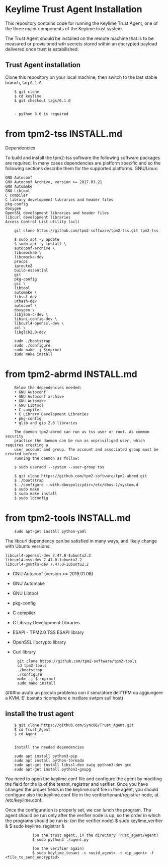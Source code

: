 # Keylime Trust Agent Installation 

This repository contains code for running the Keylime Trust Agent, one of the three major components of the Keylime trust system.

The Trust Agent should be installed on the remote machine that is to be measured or provisioned wth secrets stored within an encrypted payload delivered once trust is estabilished.

## Trust Agent installation

Clone this repository on your local machine, then switch to the last stable branch, tag `6.1.0`

        $ git clone 
        $ cd keylime
        $ git checkout tags/6.1.0


        - python 3.6 is required 


# from tpm2-tss INSTALL.md

Dependencies

To build and install the tpm2-tss software the following software packages are required. In many cases dependencies are platform specific and so the following sections describe them for the supported platforms.
GNU/Linux:

    GNU Autoconf
    GNU Autoconf Archive, version >= 2017.03.21
    GNU Automake
    GNU Libtool
    C compiler
    C library development libraries and header files
    pkg-config
    doxygen
    OpenSSL development libraries and header files
    libcurl development libraries
    Access Control List utility (acl)

        git clone https://github.com/tpm2-software/tpm2-tss.git tpm2-tss

        $ sudo apt -y update
        $ sudo apt -y install \
        autoconf-archive \
        libcmocka0 \
        libcmocka-dev 
        procps 
        iproute2 
        build-essential 
        git 
        pkg-config 
        gcc \
        libtool 
        automake \
        libssl-dev 
        uthash-dev 
        autoconf \
        doxygen \
        libjson-c-dev \
        libini-config-dev \
        libcurl4-openssl-dev \
        acl \
        libglib2.0-dev

        sudo ./bootstrap
        sudo ./configure  
        sudo make -j $(nproc)
        sudo make install


# from tpm2-abrmd INSTALL.md

        Below the dependencies needed:
        • GNU Autoconf
        • GNU Autoconf archive
        • GNU Automake
        • GNU Libtool
        • C compiler
        • C Library Development Libraries
        • pkg-config
        • glib and gio 2.0 libraries

        The daemon tpm2-abrmd can run as tss user or root. As common security
        practice the daemon can be run as unpriviliged user, which requires creating a
        user account and group. The account and associated group must be created before
        running the daemon as follow:

        $ sudo useradd --system --user-group tss

        $ git clone https://github.com/tpm2-software/tpm2-abrmd.git
        $ ./bootstrap
        $ ./configure --with-dbuspolicydir=/etc/dbus-1/system.d 
        $ sudo make
        $ sudo make install
        $ sudo ldconfig


# from tpm2-tools INSTALL.md

        sudo apt-get install python-yaml

The libcurl dependency can be satisfied in many ways, and likely change with Ubuntu versions:

    libcurl4-openssl-dev 7.47.0-1ubuntu2.2
    libcurl4-nss-dev 7.47.0-1ubuntu2.2
    libcurl4-gnutls-dev 7.47.0-1ubuntu2.2


- GNU Autoconf (version >= 2019.01.06)
- GNU Automake
- GNU Libtool
- pkg-config
- C compiler
- C Library Development Libraries
- ESAPI - TPM2.0 TSS ESAPI library
- OpenSSL libcrypto library
- Curl library

        git clone https://github.com/tpm2-software/tpm2-tools
        cd tpm2-tools
        ./bootstrap
        ./configure 
        make -j $ (nproc)
        sudo make install


(###ho avuto un piccolo problema con il simulatore dell'TPM da aggiungere a KVM. E' bastato ricompilare e instllare swtpm sull'host)

## install the trust agent

        $ git clone https://github.com/Sync88/Trust_Agent.git
        $ cd Trust_Agent
        $ cd Agent 


        install the needed dependencies 

        sudo apt install python3-pip
        sudo apt install python-tornado
        sudo apt-get install libssl-dev swig python3-dev gcc
        sudo apt-get install python3-gnupg


You need to open the keylime.conf file and configure the agent by modifing the field for the ip of the tenant, registrar and verifier.
Once you have changed the proper fields in the keylime.conf file in the agent, you should configure also the keylime.conf file in the verifier/tenant/registrar node, at /etc/keylime.conf.

Once the configuration is properly set, we can lunch the program.
The agent should be run only after the verifier node is up, so the order in which the programs should be run is:
                (on the verifier node)
                $ sudo keylime_verifier &
                $ sudo keylime_registrar &
                

                (on the trust agent, in the directory Trust_agent/Agent)
                $ sudo python3 ./agent.py

                (on the verifier again)
                $ sudo keylime_tenant -c <uuid_agent> -t <ip_agent> -f <file_to_send_encrypted> 